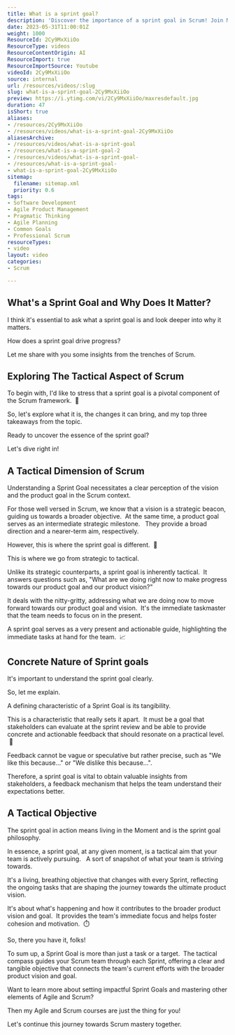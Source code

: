 ```yaml
---
title: What is a sprint goal?
description: 'Discover the importance of a sprint goal in Scrum! Join Martin Hinshelwood as he shares tips on crafting effective goals for your team. #Agile #Scrum #Shorts'
date: 2023-05-31T11:00:01Z
weight: 1000
ResourceId: 2Cy9MxXiiOo
ResourceType: videos
ResourceContentOrigin: AI
ResourceImport: true
ResourceImportSource: Youtube
videoId: 2Cy9MxXiiOo
source: internal
url: /resources/videos/:slug
slug: what-is-a-sprint-goal-2Cy9MxXiiOo
preview: https://i.ytimg.com/vi/2Cy9MxXiiOo/maxresdefault.jpg
duration: 47
isShort: true
aliases:
- /resources/2Cy9MxXiiOo
- /resources/videos/what-is-a-sprint-goal-2Cy9MxXiiOo
aliasesArchive:
- /resources/videos/what-is-a-sprint-goal
- /resources/what-is-a-sprint-goal-2
- /resources/videos/what-is-a-sprint-goal-
- /resources/what-is-a-sprint-goal-
- what-is-a-sprint-goal-2Cy9MxXiiOo
sitemap:
  filename: sitemap.xml
  priority: 0.6
tags:
- Software Development
- Agile Product Management
- Pragmatic Thinking
- Agile Planning
- Common Goals
- Professional Scrum
resourceTypes:
- video
layout: video
categories:
- Scrum

---
```

## What's a Sprint Goal and Why Does It Matter?

I think it's essential to ask what a sprint goal is and look deeper into why it matters. 

How does a sprint goal drive progress?

Let me share with you some insights from the trenches of Scrum.

## Exploring The Tactical Aspect of Scrum

To begin with, I'd like to stress that a sprint goal is a pivotal component of the Scrum framework.  🎯

So, let's explore what it is, the changes it can bring, and my top three takeaways from the topic.

Ready to uncover the essence of the sprint goal?

Let's dive right in!

## A Tactical Dimension of Scrum

Understanding a Sprint Goal necessitates a clear perception of the vision and the product goal in the Scrum context.

For those well versed in Scrum, we know that a vision is a strategic beacon, guiding us towards a broader objective.  At the same time, a product goal serves as an intermediate strategic milestone.   They provide a broad direction and a nearer-term aim, respectively.

However, this is where the sprint goal is different.  🎯

This is where we go from strategic to tactical.

Unlike its strategic counterparts, a sprint goal is inherently tactical.  It answers questions such as, "What are we doing right now to make progress towards our product goal and our product vision?"

It deals with the nitty-gritty, addressing what we are doing now to move forward towards our product goal and vision.  It's the immediate taskmaster that the team needs to focus on in the present.

A sprint goal serves as a very present and actionable guide, highlighting the immediate tasks at hand for the team.  📈

## Concrete Nature of Sprint goals

It's important to understand the sprint goal clearly. 

So, let me explain.

A defining characteristic of a Sprint Goal is its tangibility.

This is a characteristic that really sets it apart.  It must be a goal that stakeholders can evaluate at the sprint review and be able to provide concrete and actionable feedback that should resonate on a practical level.  🤲

Feedback cannot be vague or speculative but rather precise, such as "We like this because..." or "We dislike this because...".

Therefore, a sprint goal is vital to obtain valuable insights from stakeholders, a feedback mechanism that helps the team understand their expectations better.

## A Tactical Objective

The sprint goal in action means living in the Moment and is the sprint goal philosophy.

In essence, a sprint goal, at any given moment, is a tactical aim that your team is actively pursuing.   A sort of snapshot of what your team is striving towards.

It's a living, breathing objective that changes with every Sprint, reflecting the ongoing tasks that are shaping the journey towards the ultimate product vision.

It's about what's happening and how it contributes to the broader product vision and goal.  It provides the team's immediate focus and helps foster cohesion and motivation.  ⏱️

So, there you have it, folks!

To sum up, a Sprint Goal is more than just a task or a target.  The tactical compass guides your Scrum team through each Sprint, offering a clear and tangible objective that connects the team's current efforts with the broader product vision and goal.

Want to learn more about setting impactful Sprint Goals and mastering other elements of Agile and Scrum?

Then my Agile and Scrum courses are just the thing for you!

Let's continue this journey towards Scrum mastery together.
